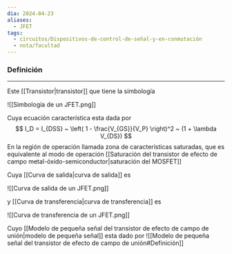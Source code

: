 ```yaml
---
dia: 2024-04-23
aliases:
  - JFET
tags:
  - circuitos/Dispositivos-de-control-de-señal-y-en-conmutación
  - nota/facultad
---
```

### Definición
---
Este [[Transistor|transistor]] que tiene la simbología 

![[Simbología de un JFET.png]]

Cuya ecuación característica esta dada por $$ I_D = I_{DSS} ~ \left( 1 - \frac{V_{GS}}{V_P} \right)^2 ~ (1 + \lambda V_{DS}) $$
En la región de operación llamada zona de características saturadas, que es equivalente al modo de operación [[Saturación del transistor de efecto de campo metal-óxido-semiconductor|saturación del MOSFET]]

Cuya [[Curva de salida|curva de salida]] es 

![[Curva de salida de un JFET.png]]

y [[Curva de transferencia|curva de transferencia]] es 

![[Curva de transferencia de un JFET.png]]

Cuyo [[Modelo de pequeña señal del transistor de efecto de campo de unión|modelo de pequeña señal]] esta dado por ![[Modelo de pequeña señal del transistor de efecto de campo de unión#Definición]]